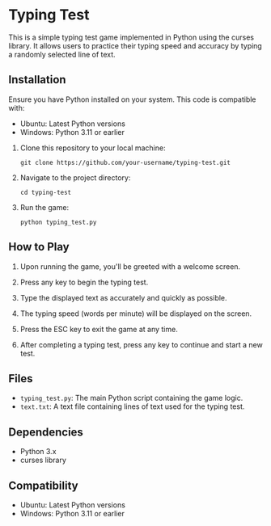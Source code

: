 # Typing Test

This is a simple typing test game implemented in Python using the curses library. It allows users to practice their typing speed and accuracy by typing a randomly selected line of text.

## Installation

Ensure you have Python installed on your system. This code is compatible with:

- Ubuntu: Latest Python versions
- Windows: Python 3.11 or earlier

1. Clone this repository to your local machine:

    ```
    git clone https://github.com/your-username/typing-test.git
    ```

2. Navigate to the project directory:

    ```
    cd typing-test
    ```

3. Run the game:

    ```
    python typing_test.py
    ```

## How to Play

1. Upon running the game, you'll be greeted with a welcome screen.

2. Press any key to begin the typing test.

3. Type the displayed text as accurately and quickly as possible.

4. The typing speed (words per minute) will be displayed on the screen.

5. Press the ESC key to exit the game at any time.

6. After completing a typing test, press any key to continue and start a new test.

## Files

- `typing_test.py`: The main Python script containing the game logic.
- `text.txt`: A text file containing lines of text used for the typing test.

## Dependencies

- Python 3.x
- curses library

## Compatibility

- Ubuntu: Latest Python versions
- Windows: Python 3.11 or earlier

